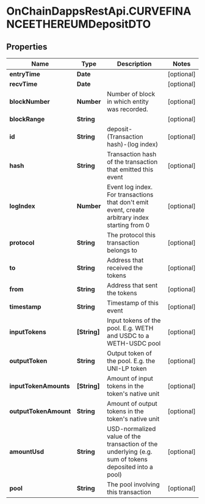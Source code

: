 # OnChainDappsRestApi.CURVEFINANCEETHEREUMDepositDTO

## Properties

Name | Type | Description | Notes
------------ | ------------- | ------------- | -------------
**entryTime** | **Date** |  | [optional] 
**recvTime** | **Date** |  | [optional] 
**blockNumber** | **Number** | Number of block in which entity was recorded. | [optional] 
**blockRange** | **String** |  | [optional] 
**id** | **String** | deposit-(Transaction hash)-(log index) | [optional] 
**hash** | **String** | Transaction hash of the transaction that emitted this event | [optional] 
**logIndex** | **Number** | Event log index. For transactions that don&#39;t emit event, create arbitrary index starting from 0 | [optional] 
**protocol** | **String** | The protocol this transaction belongs to | [optional] 
**to** | **String** | Address that received the tokens | [optional] 
**from** | **String** | Address that sent the tokens | [optional] 
**timestamp** | **String** | Timestamp of this event | [optional] 
**inputTokens** | **[String]** | Input tokens of the pool. E.g. WETH and USDC to a WETH-USDC pool | [optional] 
**outputToken** | **String** | Output token of the pool. E.g. the UNI-LP token | [optional] 
**inputTokenAmounts** | **[String]** | Amount of input tokens in the token&#39;s native unit | [optional] 
**outputTokenAmount** | **String** | Amount of output tokens in the token&#39;s native unit | [optional] 
**amountUsd** | **String** | USD-normalized value of the transaction of the underlying (e.g. sum of tokens deposited into a pool) | [optional] 
**pool** | **String** | The pool involving this transaction | [optional] 


